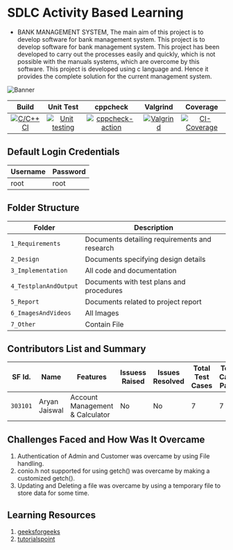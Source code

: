 # SDLC Activity Based Learning
* BANK MANAGEMENT SYSTEM, The main aim of this project is to develop software for bank management system. This project is to develop software for bank management system. This project has been developed to carry out the processes easily and quickly, which is not possible with the manuals systems, which are overcome by this software. This project is developed using c language and. Hence it provides the complete solution for the current management system.

![Banner](https://github.com/Aranshu/Project/blob/master/6_ImagesAndVideos/Banner.png)

|Build|Unit Test|cppcheck|Valgrind|Coverage|
|:--:|:--:|:--:|:--:|:--:|
|[![C/C++ CI](https://github.com/aryanjaiswalaj/Mini-Project/blob/Main_1/.github/workflows/c-build.yml/badge.svg)](https://github.com/aryanjaiswalaj/Mini-Project/blob/Main_1/.github/workflows/c-build.yml)|[![Unit testing](https://github.com/aryanjaiswalaj/Mini-Project/blob/Main_1/.github/workflows/unit-test.yml/badge.svg)](https://github.com/aryanjaiswalaj/Mini-Project/blob/Main_1/.github/workflows/unit-test.yml)|[![cppcheck-action](https://github.com/aryanjaiswalaj/Mini-Project/blob/Main_1/.github/workflows/cppcheck.yml/badge.svg)](https://github.com/aryanjaiswalaj/Mini-Project/blob/Main_1/.github/workflows/Valgrind.ymll)|[![Valgrind](https://github.com/aryanjaiswalaj/Mini-Project/blob/Main_1/.github/workflows/Valgrind.yml/badge.svg)](https://github.com/aryanjaiswalaj/Mini-Project/blob/Main_1/.github/workflows/Valgrind.yml)|[![CI-Coverage](https://github.com/aryanjaiswalaj/Mini-Project/blob/Main_1/.github/workflows/gcov.yml)](https://github.com/aryanjaiswalaj/Mini-Project/blob/Main_1/.github/workflows/gcov.yml)|




## Default Login Credentials
Username             | Password
---------------------|------------------------------------------
root                 | root

## Folder Structure
|Folder               | Description
|---------------------|------------------------------------------
|`1_Requirements`     | Documents detailing requirements and research
|`2_Design`           | Documents specifying design details
|`3_Implementation`   | All code and documentation
|`4_TestplanAndOutput`| Documents with test plans and procedures
|`5_Report`           | Documents related to project report
|`6_ImagesAndVideos`  | All Images
|`7_Other`            | Contain File

## Contributors List and Summary

SF Id. |  Name   |    Features    | Issuess Raised |Issues Resolved|Total Test Cases|Test Case Pass
-------|---------|----------------|----------------|---------------|-------------|--------------
`303101` | Aryan Jaiswal | Account Management & Calculator    | No     | No   | 7   | 7 |     
   

## Challenges Faced and How Was It Overcame

1. Authentication of Admin and Customer was overcame by using File handling.
2. conio.h not supported for using getch() was overcame by making a customized getch().
3. Updating and Deleting a file was overcame by using a temporary file to store data for some time.

## Learning Resources
1. [geeksforgeeks](https://www.geeksforgeeks.org/c-programming-language/)
2. [tutorialspoint](https://www.tutorialspoint.com/cprogramming/index.htm)


